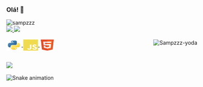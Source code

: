 ### Olá! 👋

<div>
    <img src="https://komarev.com/ghpvc/?username=sampzzz&color=green" alt="sampzzz" /> 
</div>

<div>
  <a href="https://github.com/sampzzz">
  <img height="180em" src="https://github-readme-stats.vercel.app/api?username=sampzzz&show_icons=true&theme=dark&include_all_commits=true&count_private=true"/>
  <img height="180em" src="https://github-readme-stats.vercel.app/api/top-langs/?username=sampzzz&layout=compact&langs_count=7&theme=dark"/>
</div>
  
<div style="display: inline_block"><br>
  <img align="center" alt="Sampzzz-Python" height="30" width="40" src="https://raw.githubusercontent.com/devicons/devicon/master/icons/python/python-original.svg">
  <img align="center" alt="Sampzzz-Js" height="30" width="40" src="https://raw.githubusercontent.com/devicons/devicon/master/icons/javascript/javascript-plain.svg">
  <img align="center" alt="Sampzzz-HTML" height="30" width="40" src="https://raw.githubusercontent.com/devicons/devicon/master/icons/html5/html5-original.svg">
  <img align="right" alt="Sampzzz-yoda" src="https://cdn.discordapp.com/attachments/795358919417397249/825430589581688872/hi.gif">
</div>

##
<div> 
  <a href="https://www.linkedin.com/in/lucas-antoniaci-90b78814b/" target="_blank"><img src="https://img.shields.io/badge/-LinkedIn-%230077B5?style=for-the-badge&logo=linkedin&logoColor=white" target="_blank"></a>  
</div>
  
![Snake animation](https://github.com/sampzzz/sampzzz/blob/output/github-contribution-grid-snake.svg)

<!--
**sampzzz/sampzzz** is a ✨ _special_ ✨ repository because its `README.md` (this file) appears on your GitHub profile.

Here are some ideas to get you started:

- 🔭 I’m currently working with...
- 🌱 I’m currently learning ...
- 👯 I’m looking to collaborate on ...
- 🤔 I’m looking for help with ...
- 💬 Ask me about ...
- 📫 How to reach me: ...
- 😄 Pronouns: ...
- ⚡ Fun fact: ...
-->
